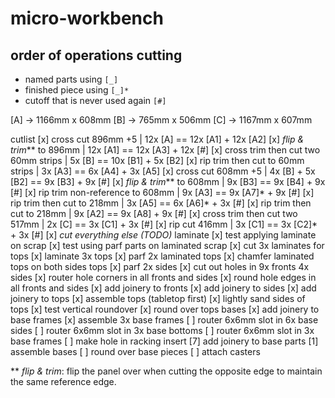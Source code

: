# micro-workbench

## order of operations cutting

- named parts using `[_]` 
- finished piece using `[_]*`
- cutoff that is never used again `[#]`

[A] -> 1166mm x 608mm
[B] ->  765mm x 506mm
[C] -> 1167mm x 607mm

cutlist
    [x] cross cut 896mm +5                  | 12x [A]          == 12x [A1] + 12x [A2]
    [x] _flip & trim_** to 896mm            | 12x [A1]         == 12x [A3] + 12x [#]
    [x] cross trim then cut two 60mm strips | 5x [B]           == 10x [B1] + 5x [B2]
    [x] rip trim then cut to 60mm strips    | 3x [A3]          ==  6x [A4]  + 3x [A5]
    [x] cross cut 608mm +5                  | 4x [B] + 5x [B2] ==  9x [B3]  + 9x [#]
    [x] _flip & trim_** to 608mm            | 9x [B3]          ==  9x [B4]  + 9x [#]
    [x] rip trim non-reference to 608mm     | 9x [A3]          ==  9x [A7]* + 9x [#]
    [x] rip trim then cut to 218mm          | 3x [A5]          ==  6x [A6]* + 3x [#]
    [x] rip trim then cut to 218mm          | 9x [A2]          ==  9x [A8]  + 9x [#] 
    [x] cross trim then cut two 517mm       | 2x [C]           ==  3x [C1]  + 3x [#]
    [x] rip cut 416mm                       | 3x [C1]          ==  3x [C2]* + 3x [#]
    [x] _cut everything else (TODO)_
laminate
    [x] test applying laminate on scrap
    [x] test using parf parts on laminated scrap
    [x] cut 3x laminates for tops
    [x] laminate 3x tops
    [x] parf 2x laminated tops
    [x] chamfer laminated tops on both sides
tops
    [x] parf 2x sides
    [x] cut out holes in 9x fronts 4x sides
    [x] router hole corners in all fronts and sides
    [x] round hole edges in all fronts and sides
    [x] add joinery to fronts
    [x] add joinery to sides
    [x] add joinery to tops
    [x] assemble tops (tabletop first)
    [x] lightly sand sides of tops
    [x] test vertical roundover
    [x] round over tops
bases
    [x] add joinery to base frames
    [x] assemble 3x base frames
    [ ] router 6x6mm slot in 6x base sides
    [ ] router 6x6mm slot in 3x base bottoms
    [ ] router 6x6mm slot in 3x base frames
    [ ] make hole in racking insert
    [7] add joinery to base parts
    [1] assemble bases
    [ ] round over base pieces
    [ ] attach casters


** _flip & trim_: flip the panel over when cutting the opposite edge to maintain the same reference edge.